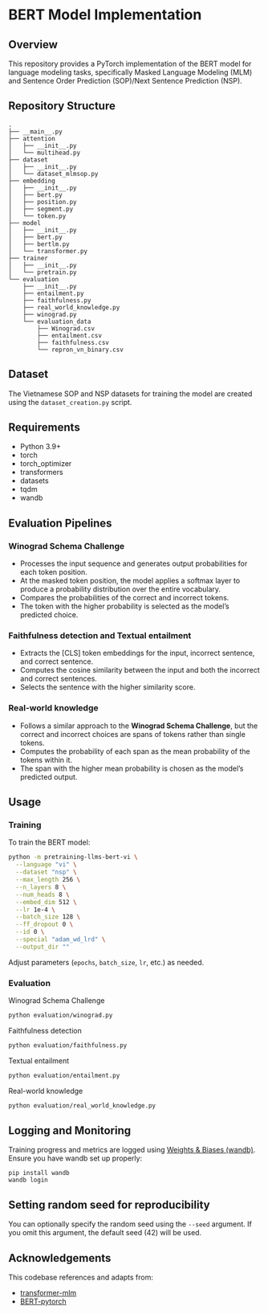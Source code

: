 # BERT Model Implementation

## Overview

This repository provides a PyTorch implementation of the BERT model for language modeling tasks, specifically Masked Language Modeling (MLM) and Sentence Order Prediction (SOP)/Next Sentence Prediction (NSP).


## Repository Structure

```
.
├── __main__.py
├── attention
│   ├── __init__.py
│   └── multihead.py
├── dataset
│   ├── __init__.py
│   └── dataset_mlmsop.py
├── embedding
│   ├── __init__.py
│   ├── bert.py
│   ├── position.py
│   ├── segment.py
│   └── token.py
├── model
│   ├── __init__.py
│   ├── bert.py
│   ├── bertlm.py
│   └── transformer.py
├── trainer
│   ├── __init__.py
│   └── pretrain.py
└── evaluation
    ├── __init__.py
    ├── entailment.py
    ├── faithfulness.py
    ├── real_world_knowledge.py
    ├── winograd.py
    └── evaluation_data
        ├── Winograd.csv
        ├── entailment.csv
        ├── faithfulness.csv
        └── repron_vn_binary.csv
```

## Dataset

The Vietnamese SOP and NSP datasets for training the model are created using the `dataset_creation.py` script.


## Requirements

- Python 3.9+
- torch
- torch_optimizer
- transformers
- datasets
- tqdm
- wandb

## Evaluation Pipelines

### Winograd Schema Challenge

- Processes the input sequence and generates output probabilities for each token position.
- At the masked token position, the model applies a softmax layer to produce a probability distribution over the entire vocabulary.
- Compares the probabilities of the correct and incorrect tokens.
- The token with the higher probability is selected as the model’s predicted choice.

### Faithfulness detection and Textual entailment

- Extracts the [CLS] token embeddings for the input, incorrect sentence, and correct sentence.
- Computes the cosine similarity between the input and both the incorrect and correct sentences.
- Selects the sentence with the higher similarity score.

### Real-world knowledge

- Follows a similar approach to the **Winograd Schema Challenge**, but the correct and incorrect choices are spans of tokens rather than single tokens.
- Computes the probability of each span as the mean probability of the tokens within it.
- The span with the higher mean probability is chosen as the model’s predicted output.


## Usage

### Training

To train the BERT model:

```bash
python -m pretraining-llms-bert-vi \
  --language "vi" \
  --dataset "nsp" \
  --max_length 256 \
  --n_layers 8 \
  --num_heads 8 \
  --embed_dim 512 \
  --lr 1e-4 \
  --batch_size 128 \
  --ff_dropout 0 \
  --id 0 \
  --special "adam_wd_lrd" \
  --output_dir ""
```

Adjust parameters (`epochs`, `batch_size`, `lr`, etc.) as needed.

### Evaluation
Winograd Schema Challenge
```bash
python evaluation/winograd.py
```
Faithfulness detection
```bash
python evaluation/faithfulness.py
```
Textual entailment
```bash
python evaluation/entailment.py
```
Real-world knowledge
```bash
python evaluation/real_world_knowledge.py
```
## Logging and Monitoring

Training progress and metrics are logged using [Weights & Biases (wandb)](https://wandb.ai/site). Ensure you have wandb set up properly:

```
pip install wandb
wandb login
```

## Setting random seed for reproducibility

You can optionally specify the random seed using the `--seed` argument.
If you omit this argument, the default seed (42) will be used.

## Acknowledgements
This codebase references and adapts from:
- [transformer-mlm](https://github.com/rishub-tamirisa/transformer-mlm)
- [BERT-pytorch](https://github.com/codertimo/BERT-pytorch)
